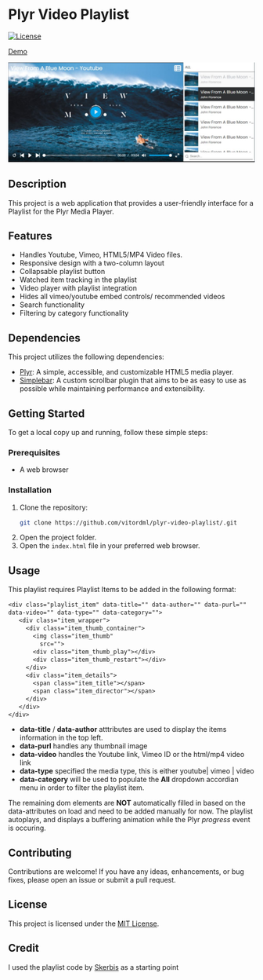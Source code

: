 # Plyr Video Playlist

[![License](https://img.shields.io/badge/license-MIT-blue.svg)](LICENSE)

[Demo](https://plyr-video-playlist.dml0b3i.repl.co)

[![Screenshot of Playlist](https://github.com/vitordml/plyr-video-playlist/blob/main/plyr-video-playlist-scrnsht.jpg)](https://plyr-video-playlist.dml0b3i.repl.co)


## Description

This project is a web application that provides a user-friendly interface for a Playlist for the Plyr Media Player.

## Features

- Handles Youtube, Vimeo, HTML5/MP4 Video files. 
- Responsive design with a two-column layout
- Collapsable playlist button
- Watched item tracking in the playlist
- Video player with playlist integration
- Hides all vimeo/youtube embed controls/ recommended videos
- Search functionality
- Filtering by category functionality

## Dependencies

This project utilizes the following dependencies:

- [Plyr](https://github.com/sampotts/plyr): A simple, accessible, and customizable HTML5 media player.
- [Simplebar](https://github.com/Grsmto/simplebar): A custom scrollbar plugin that aims to be as easy to use as possible while maintaining performance and extensibility.

## Getting Started

To get a local copy up and running, follow these simple steps:

### Prerequisites

- A web browser

### Installation

1. Clone the repository:
   ```sh
   git clone https://github.com/vitordml/plyr-video-playlist/.git
   ```
2. Open the project folder.
3. Open the `index.html` file in your preferred web browser.

## Usage
This playlist requires Playlist Items to be added in the following format:
```
<div class="playlist_item" data-title="" data-author="" data-purl="" data-video="" data-type="" data-category="">
   <div class="item_wrapper">
     <div class="item_thumb_container">
       <img class="item_thumb"
         src="">
       <div class="item_thumb_play"></div>
       <div class="item_thumb_restart"></div>
     </div>
     <div class="item_details">
       <span class="item_title"></span>
       <span class="item_director"></span>
     </div>
   </div>
</div>
```

- **data-title** / **data-author** atttributes are used to display the items information in the top left.
- **data-purl** handles any thumbnail image
- **data-video** handles the Youtube link, Vimeo ID or the html/mp4 video link
- **data-type** specified the media type, this is either youtube| vimeo | video
- **data-category** will be used to populate the **All** dropdown accordian menu in order to filter the playlist item. 

The remaining dom elements are **NOT** automatically filled in based on the data-attributes on load and need to be added manually for now. 
The playlist autoplays, and displays a buffering animation while the Plyr *progress* event is occuring.


## Contributing

Contributions are welcome! If you have any ideas, enhancements, or bug fixes, please open an issue or submit a pull request.

## License

This project is licensed under the [MIT License](LICENSE).

## Credit
I used the playlist code by [Skerbis](https://codepen.io/skibbi/pen/NWvLoRz) as a starting point


